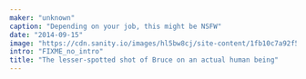 ```yaml
---
maker: "unknown"
caption: "Depending on your job, this might be NSFW"
date: "2014-09-15"
image: "https://cdn.sanity.io/images/hl5bw8cj/site-content/1fb10c7a92f51c9184a5e9f9476ec836794a68d5-1920x1020.jpg"
intro: "FIXME_no_intro"
title: "The lesser-spotted shot of Bruce on an actual human being"
---
```



